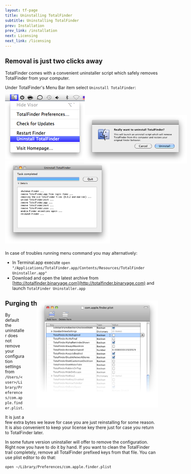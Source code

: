 ```yaml
---
layout: tf-page
title: Uninstalling TotalFinder
subtitle: Uninstalling TotalFinder
prev: Installation
prev_link: /installation
next: Licensing
next_link: /licensing
---
```


## Removal is just two clicks away

TotalFinder comes with a convenient uninstaller script which safely removes TotalFinder from your computer.

Under TotalFinder's Menu Bar item select `Uninstall TotalFinder`:

<div style="position:relative; margin-bottom: 20px;">
    <img src="/images/uninstall-menu.png" class="doc-inline-image" style="left: 0px; top: -60px">
    <img src="/images/really-uninstall.png" class="doc-inline-image" style="width: 340px; left: 260px; top: 68px; position: absolute">
    <img src="/images/uninstaller.png" class="doc-inline-image" style="width: 346px; left: 320px; top: -46px">
</div>

In case of troubles running menu command you may alternatively:

* In Terminal.app execute `open "/Applications/TotalFinder.app/Contents/Resources/TotalFinder Uninstaller.app"`
* Download and open the latest archive from [http://totalfinder.binaryage.com](http://totalfinder.binaryage.com) and launch `TotalFinder Uninstaller.app`

## Purging the configuration

<img src="/images/property-list-editor.png" style="width:400px; float: right; position: relative; top: -40px; margin-left: 40px">

By default the uninstaller does not remove your configuration settings from `/Users/<user>/Library/Preferences/com.apple.finder.plist`. 
    
It is just a few extra bytes we leave for case you are just reinstalling for some reason. It is also convenient to keep your license key there just for case you return to TotalFinder later.

In some future version uninstaller will offer to remove the configuration. Right now you have to do it by hand. If you want to clean the TotalFinder trail completely, remove all TotalFinder prefixed keys from that file. You can use plist editor to do that:

    open ~/Library/Preferences/com.apple.finder.plist